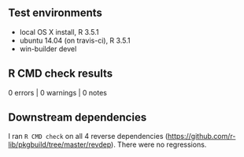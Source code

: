 ## Test environments
* local OS X install, R 3.5.1
* ubuntu 14.04 (on travis-ci), R 3.5.1
* win-builder devel

## R CMD check results

0 errors | 0 warnings | 0 notes

## Downstream dependencies

I ran `R CMD check` on all 4 reverse dependencies
(https://github.com/r-lib/pkgbuild/tree/master/revdep). There were no
regressions.
